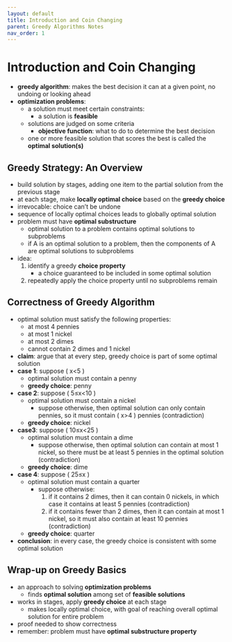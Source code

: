 ```yaml
---
layout: default
title: Introduction and Coin Changing
parent: Greedy Algorithms Notes
nav_order: 1
---
```

# Introduction and Coin Changing
- **greedy algorithm**: makes the best decision it can at a given point, no undoing or looking ahead
- **optimization problems**:
	- a solution must meet certain constraints:
		- a solution is **feasible**
	- solutions are judged on some criteria 
		- **objective function**: what to do to determine the best decision
	- one or more feasible solution that scores the best is called the **optimal solution(s)**

## Greedy Strategy: An Overview
- build solution by stages, adding one item to the partial solution from the previous stage
- at each stage, make **locally optimal choice** based on the **greedy choice**
- irrevocable: choice can’t be undone
- sequence of locally optimal choices leads to globally optimal solution
- problem must have **optimal substructure**
	- optimal solution to a problem contains optimal solutions to subproblems
	- if A is an optimal solution to a problem, then the components of A are optimal solutions to subproblems
- idea:
	1. identify a greedy **choice property**
		- a choice guaranteed to be included in some optimal solution
	2. repeatedly apply the choice property until no subproblems remain

## Correctness of Greedy Algorithm
- optimal solution must satisfy the following properties:
	- at most 4 pennies
	- at most 1 nickel
	- at most 2 dimes
	- cannot contain 2 dimes and 1 nickel
- **claim**: argue that at every step, greedy choice is part of some optimal solution
- **case 1**: suppose \( x<5 \)
	- optimal solution must contain a penny
	- **greedy choice**: penny
- **case 2**: suppose \( 5≤x<10 \)
	- optimal solution must contain a nickel
		- suppose otherwise, then optimal solution can only contain pennies, so it must contain \( x>4 \) pennies (contradiction)
	- **greedy choice**: nickel
- **case3**: suppose \( 10≤x<25 \)
	- optimal solution must contain a dime
		- suppose otherwise, then optimal solution can contain at most 1 nickel, so there must be at least 5 pennies in the optimal solution (contradiction)
	- **greedy choice**: dime
- **case 4**: suppose \( 25≤x \)
	- optimal solution must contain a quarter
		- suppose otherwise:
			1. if it contains 2 dimes, then it can contain 0 nickels, in which case it contains at least 5 pennies (contradiction)
			2. if it contains fewer than 2 dimes, then it can contain at most 1 nickel, so it must also contain at least 10 pennies (contradiction)
	- **greedy choice**: quarter
- **conclusion**: in every case, the greedy choice is consistent with some optimal solution

## Wrap-up on Greedy Basics
- an approach to solving **optimization problems**
	- finds **optimal solution** among set of **feasible solutions**
- works in stages, apply **greedy choice** at each stage
	- makes locally optimal choice, with goal of reaching overall optimal solution for entire problem
- proof needed to show correctness
- remember: problem must have **optimal substructure property**